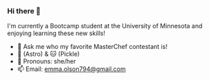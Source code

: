 ### Hi there 👋

I'm currently a Bootcamp student at the University of Minnesota and enjoying learning these new skills!

- 💬 Ask me who my favorite MasterChef contestant is!
- 🐶 (Astro) & 🐱 (Pickle)
- 🌈 Pronouns: she/her
- 📫 Email: emma.olson794@gmail.com
<!--
**emmazart/emmazart** is a ✨ _special_ ✨ repository because its `README.md` (this file) appears on your GitHub profile.

Here are some ideas to get you started:

- 🔭 I’m currently working on ...
- 🌱 I’m currently learning ...
- 👯 I’m looking to collaborate on ...
- 🤔 I’m looking for help with ...
- 💬 Ask me about ...
- 📫 How to reach me: ...
- 😄 Pronouns: ...
- ⚡ Fun fact: ...
-->

